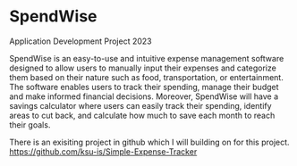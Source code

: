 # SpendWise
Application Development Project 2023

SpendWise is an easy-to-use and intuitive expense management software designed to allow users to manually input their expenses and categorize them based on their nature such as food, transportation, or entertainment. The software enables users to track their spending, manage their budget and make informed financial decisions. Moreover, SpendWise will have a savings calculator where users can easily track their spending, identify areas to cut back, and calculate how much to save each month to reach their goals. 

There is an exisiting project in github which I will building on for this project. https://github.com/ksu-is/Simple-Expense-Tracker
